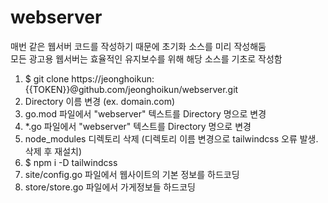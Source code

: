 # webserver
매번 같은 웹서버 코드를 작성하기 때문에 초기화 소스를 미리 작성해둠<br>
모든 광고용 웹서버는 효율적인 유지보수를 위해 해당 소스를 기초로 작성함

1. $ git clone https://jeonghoikun:{{TOKEN}}@github.com/jeonghoikun/webserver.git
2. Directory 이름 변경 (ex. domain.com)
3. go.mod 파일에서 "webserver" 텍스트를 Directory 명으로 변경
4. *.go 파일에서 "webserver" 텍스트를 Directory 명으로 변경
6. node_modules 디렉토리 삭제 (디렉토리 이름 변경으로 tailwindcss 오류 발생. 삭제 후 재설치)
7. $ npm i -D tailwindcss
5. site/config.go 파일에서 웹사이트의 기본 정보를 하드코딩
8. store/store.go 파일에서 가게정보들 하드코딩

